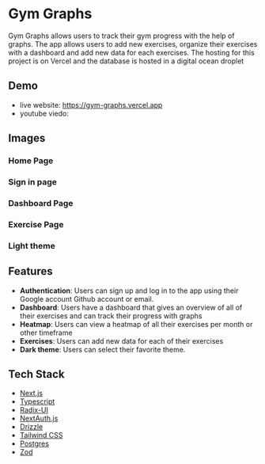 # Gym Graphs

Gym Graphs allows users to track their gym progress with the help of graphs. The app allows users to add new exercises, organize their exercises with a dashboard and add new data for each exercises. The hosting for this project is on Vercel and the database is hosted in a digital ocean droplet

## Demo

- live website: https://gym-graphs.vercel.app
- youtube viedo:

## Images

### Home Page

### Sign in page

### Dashboard Page

### Exercise Page

### Light theme

## Features

- **Authentication**: Users can sign up and log in to the app using their Google account Github account or email.
- **Dashboard**: Users have a dashboard that gives an overview of all of their exercises and can track their progress with graphs
- **Heatmap**: Users can view a heatmap of all their exercises per month or other timeframe
- **Exercises**: Users can add new data for each of their exercises
- **Dark theme**: Users can select their favorite theme.

## Tech Stack

- [Next.js](https://nextjs.org)
- [Typescript](https://www.typescriptlang.org/docs/)
- [Radix-UI](https://www.radix-ui.com/)
- [NextAuth.js](https://next-auth.js.org)
- [Drizzle](https://orm.drizzle.team/)
- [Tailwind CSS](https://tailwindcss.com)
- [Postgres](https://www.postgresql.org/docs/)
- [Zod](https://zod.dev/)
